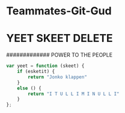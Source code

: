 # Teammates-Git-Gud
# YEET SKEET DELETE
############# POWER TO THE PEOPLE
```javascript
var yeet = function (skeet) {
    if (esketit) {
        return "Jonko klappen"
    }
    else () {
        return "I T U L L I M I N U L L I"
    }
};
```
